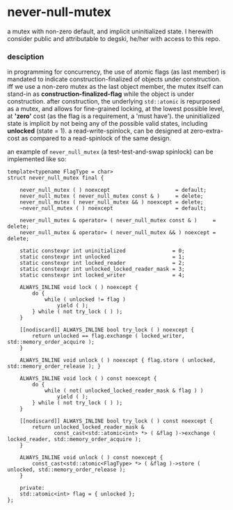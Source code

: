 # never-null-mutex
a mutex with non-zero default, and implicit uninitialized state. I herewith consider public and attributable to degski, he/her with access to this repo.


### desciption
in programming for concurrency, the use of atomic flags (as last member) is mandated to indicate construction-finalized of objects under construction. iff we use a non-zero mutex as the last object member, the mutex itself can stand-in as **construction-finalized-flag** while the object is under construction. after construction, the underlying `std::atomic` is repurposed as a mutex, and allows for fine-grained locking, at the lowest possible level, at **'zero'** cost (as the flag is a requirement, a 'must have'). the uninitialized state is implicit by not being any of the possible valid states, including **unlocked** (state = 1). a read-write-spinlock, can be designed at zero-extra-cost as compared to a read-spinlock of the same design.


an example of `never_null_mutex` (a test-test-and-swap spinlock) can be implemented like so:


    template<typename FlagType = char>
    struct never_null_mutex final {

        never_null_mutex ( ) noexcept                     = default;
        never_null_mutex ( never_null_mutex const & )     = delete;
        never_null_mutex ( never_null_mutex && ) noexcept = delete;
        ~never_null_mutex ( ) noexcept                    = default;

        never_null_mutex & operator= ( never_null_mutex const & )     = delete;
        never_null_mutex & operator= ( never_null_mutex && ) noexcept = delete;

        static constexpr int uninitialized               = 0;
        static constexpr int unlocked                    = 1;
        static constexpr int locked_reader               = 2;
        static constexpr int unlocked_locked_reader_mask = 3;
        static constexpr int locked_writer               = 4;

        ALWAYS_INLINE void lock ( ) noexcept {
            do {
                while ( unlocked != flag )
                    yield ( );
            } while ( not try_lock ( ) );
        }
        
        [[nodiscard]] ALWAYS_INLINE bool try_lock ( ) noexcept {
            return unlocked == flag.exchange ( locked_writer, std::memory_order_acquire );
        }
        
        ALWAYS_INLINE void unlock ( ) noexcept { flag.store ( unlocked, std::memory_order_release ); }

        ALWAYS_INLINE void lock ( ) const noexcept {
            do {
                while ( not( unlocked_locked_reader_mask & flag ) )
                    yield ( );
            } while ( not try_lock ( ) );
        }
        
        [[nodiscard]] ALWAYS_INLINE bool try_lock ( ) const noexcept {
            return unlocked_locked_reader_mask &
                   const_cast<std::atomic<int> *> ( &flag )->exchange ( locked_reader, std::memory_order_acquire );
        }
        
        ALWAYS_INLINE void unlock ( ) const noexcept {
            const_cast<std::atomic<FlagType> *> ( &flag )->store ( unlocked, std::memory_order_release );
        }

        private:
        std::atomic<int> flag = { unlocked };
    };

